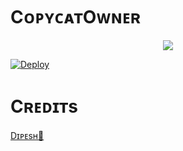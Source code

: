 # CᴏᴘʏᴄᴀᴛOᴡɴᴇʀ
<p align="center">
  <img src="https://telegra.ph/file/0921d30b05789b53a5391.jpg">
</p>

[![Deploy](https://www.herokucdn.com/deploy/button.svg)](https://heroku.com/deploy?template=https://github.com/Copycat-izz-opp/COPYCAT-BOT)

# Cʀᴇᴅɪᴛs
[Dɪᴘᴇsʜ🙂](https://t.me/DIPESH_XD)
